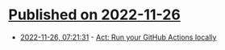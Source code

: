 # [Published on 2022-11-26](index.md)

* [2022-11-26, 07:21:31](https://news.ycombinator.com/item?id=33750654) - [Act: Run your GitHub Actions locally](https://github.com/nektos/act)
